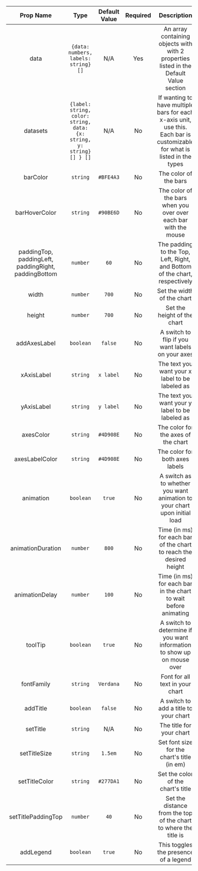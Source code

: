 |                               Prop Name                                |                                 Type                                  | Default Value | Required |                                                        Description                                                        |
| :--------------------------------------------------------------------: | :-------------------------------------------------------------------: | :-----------: | :------: | :-----------------------------------------------------------------------------------------------------------------------: |
|                                  data                                  |                  `{data: numbers, labels: string}[]`                  |      N/A      |   Yes    |                  An array containing objects with with 2 properties listed in the Default Value section                   |
|                                datasets                                | `{label: string, color: string, data: {x: string, y: string} [] } []` |      N/A      |    No    | If wanting to have multiple bars for each x-axis unit, use this. Each bar is customizable for what is listed in the types |
|                                barColor                                |                               `string`                                |   `#BFE4A3`   |    No    |                                                   The color of the bars                                                   |
|                             barHoverColor                              |                               `string`                                |   `#90BE6D`   |    No    |                             The color of the bars when you over over each bar with the mouse                              |
| paddingTop, </br> paddingLeft, </br> paddingRight, </br> paddingBottom |                               `number`                                |     `60`      |    No    |                        The padding to the Top, Left, Right, and Bottom of the chart, respectively                         |
|                                 width                                  |                               `number`                                |     `700`     |    No    |                                                Set the width of the chart                                                 |
|                                 height                                 |                               `number`                                |     `700`     |    No    |                                                Set the height of the chart                                                |
|                              addAxesLabel                              |                               `boolean`                               |    `false`    |    No    |                                     A switch to flip if you want labels on your axes                                      |
|                               xAxisLabel                               |                               `string`                                |   `x label`   |    No    |                                      The text you want your x label to be labeled as                                      |
|                               yAxisLabel                               |                               `string`                                |   `y label`   |    No    |                                      The text you want your y label to be labeled as                                      |
|                               axesColor                                |                               `string`                                |   `#4D908E`   |    No    |                                            The color for the axes of the chart                                            |
|                             axesLabelColor                             |                               `string`                                |   `#4D908E`   |    No    |                                              The color for both axes labels                                               |
|                               animation                                |                               `boolean`                               |    `true`     |    No    |                         A switch as to whether you want animation to your chart upon initial load                         |
|                           animationDuration                            |                               `number`                                |     `800`     |    No    |                            Time (in ms) for each bar of the chart to reach the desired height                             |
|                             animationDelay                             |                               `number`                                |     `100`     |    No    |                              Time (in ms) for each bar in the chart to wait before animating                              |
|                                toolTip                                 |                               `boolean`                               |    `true`     |    No    |                          A switch to determine if you want information to show up on mouse over                           |
|                               fontFamily                               |                               `string`                                |   `Verdana`   |    No    |                                              Font for all text in your chart                                              |
|                                addTitle                                |                               `boolean`                               |    `false`    |    No    |                                           A switch to add a title to your chart                                           |
|                                setTitle                                |                               `string`                                |      N/A      |    No    |                                                 The title for your chart                                                  |
|                              setTitleSize                              |                               `string`                                |    `1.5em`    |    No    |                                        Set font size for the chart's title (in em)                                        |
|                             setTitleColor                              |                               `string`                                |   `#277DA1`   |    No    |                                            Set the color of the chart's title                                             |
|                           setTitlePaddingTop                           |                               `number`                                |     `40`      |    No    |                             Set the distance from the top of the chart to where the title is                              |
|                               addLegend                                |                               `boolean`                               |    `true`     |    No    |                                           This toggles the presence of a legend                                           |
